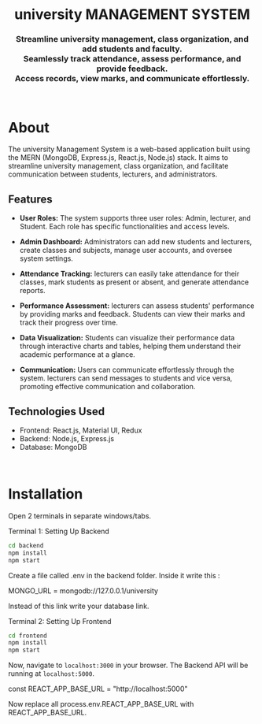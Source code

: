<h1 align="center">
    university MANAGEMENT SYSTEM
</h1>

<h3 align="center">
Streamline university management, class organization, and add students and faculty.<br>
Seamlessly track attendance, assess performance, and provide feedback. <br>
Access records, view marks, and communicate effortlessly.
</h3>

<br>



# About

The university Management System is a web-based application built using the MERN (MongoDB, Express.js, React.js, Node.js) stack. It aims to streamline university management, class organization, and facilitate communication between students, lecturers, and administrators.

## Features

- **User Roles:** The system supports three user roles: Admin, lecturer, and Student. Each role has specific functionalities and access levels.

- **Admin Dashboard:** Administrators can add new students and lecturers, create classes and subjects, manage user accounts, and oversee system settings.

- **Attendance Tracking:** lecturers can easily take attendance for their classes, mark students as present or absent, and generate attendance reports.

- **Performance Assessment:** lecturers can assess students' performance by providing marks and feedback. Students can view their marks and track their progress over time.

- **Data Visualization:** Students can visualize their performance data through interactive charts and tables, helping them understand their academic performance at a glance.

- **Communication:** Users can communicate effortlessly through the system. lecturers can send messages to students and vice versa, promoting effective communication and collaboration.

## Technologies Used

- Frontend: React.js, Material UI, Redux
- Backend: Node.js, Express.js
- Database: MongoDB

<br>

# Installation

Open 2 terminals in separate windows/tabs.

Terminal 1: Setting Up Backend 
```sh
cd backend
npm install
npm start
```

Create a file called .env in the backend folder.
Inside it write this :

MONGO_URL = mongodb://127.0.0.1/university

Instead of this link write your database link.

Terminal 2: Setting Up Frontend
```sh
cd frontend
npm install
npm start
```
Now, navigate to `localhost:3000` in your browser. 
The Backend API will be running at `localhost:5000`.

const REACT_APP_BASE_URL = "http://localhost:5000"

Now replace all process.env.REACT_APP_BASE_URL with REACT_APP_BASE_URL.


